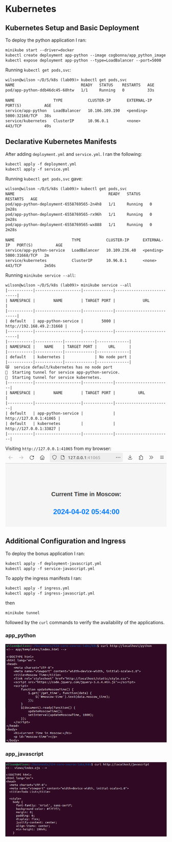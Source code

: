 # Kubernetes

## Kubernetes Setup and Basic Deployment
To deploy the python application I ran:
```shell
minikube start --driver=docker 
kubectl create deployment app-python --image cogbonna/app_python_image
kubectl expose deployment app-python --type=LoadBalancer --port=5000
```
Running `kubectl get pods,svc`:
```shell
wilson@wilson ~/D/S/k8s (lab09)> kubectl get pods,svc
NAME                             READY   STATUS    RESTARTS   AGE
pod/app-python-ddb46dc45-68htw   1/1     Running   0          33s

NAME                 TYPE           CLUSTER-IP       EXTERNAL-IP   PORT(S)          AGE
service/app-python   LoadBalancer   10.106.109.190   <pending>     5000:32160/TCP   38s
service/kubernetes   ClusterIP      10.96.0.1        <none>        443/TCP          49s
```

## Declarative Kubernetes Manifests
After adding `deployment.yml` and `service.yml`. I ran the following: 
```shell
kubectl apply -f deployment.yml
kubectl apply -f service.yml
```
Running `kubectl get pods,svc` gave:
```shell
wilson@wilson ~/D/S/k8s (lab09)> kubectl get pods,svc
NAME                                         READY   STATUS    RESTARTS   AGE
pod/app-python-deployment-6558769565-2n4h8   1/1     Running   0          2m28s
pod/app-python-deployment-6558769565-rx96h   1/1     Running   0          2m28s
pod/app-python-deployment-6558769565-wx888   1/1     Running   0          2m28s

NAME                         TYPE           CLUSTER-IP      EXTERNAL-IP   PORT(S)          AGE
service/app-python-service   LoadBalancer   10.109.236.40   <pending>     5000:31668/TCP   2m
service/kubernetes           ClusterIP      10.96.0.1       <none>        443/TCP          2m50s
```

Running `minikube service --all`:
```shell
wilson@wilson ~/D/S/k8s (lab09)> minikube service --all
|-----------|--------------------|-------------|---------------------------|
| NAMESPACE |        NAME        | TARGET PORT |            URL            |
|-----------|--------------------|-------------|---------------------------|
| default   | app-python-service |        5000 | http://192.168.49.2:31668 |
|-----------|--------------------|-------------|---------------------------|
|-----------|------------|-------------|--------------|
| NAMESPACE |    NAME    | TARGET PORT |     URL      |
|-----------|------------|-------------|--------------|
| default   | kubernetes |             | No node port |
|-----------|------------|-------------|--------------|
😿  service default/kubernetes has no node port
🏃  Starting tunnel for service app-python-service.
🏃  Starting tunnel for service kubernetes.
|-----------|--------------------|-------------|------------------------|
| NAMESPACE |        NAME        | TARGET PORT |          URL           |
|-----------|--------------------|-------------|------------------------|
| default   | app-python-service |             | http://127.0.0.1:41065 |
| default   | kubernetes         |             | http://127.0.0.1:33827 |
|-----------|--------------------|-------------|------------------------|
```
Visiting `http://127.0.0.1:41065` from my browser:
![alt text](screenshots/browser.png)

## Additional Configuration and Ingress
To deploy the bonus application I ran:
```shell
kubectl apply -f deployment-javascript.yml
kubectl apply -f service-javascript.yml
```

To apply the ingress manifests I ran: 
```shell
kubectl apply -f ingress.yml 
kubectl apply -f ingress-javascript.yml 
```
then 
```shell
minikube tunnel
``` 
followed by the `curl` commands to verify the availability of the applications.
### app_python
![alt text](screenshots/py-ingress.png)

### app_javascript
![alt text](screenshots/js-ingress.png)
